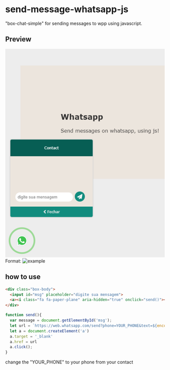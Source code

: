# send-message-whatsapp-js

"box-chat-simple" for sending messages to wpp using javascript.

## Preview

![GitHub Logo](/msg-wpp/img/screen.PNG)
Format: ![example](url)

## how to use

```html
<div class="box-body">
  <input id="msg" placeholder="digite sua mensagem">
  <a><i class="fa fa-paper-plane" aria-hidden="true" onclick="send()"></i></a>
</div>
```

```javascript
function send(){
  var message = document.getElementById('msg');
  let url = `https://web.whatsapp.com/send?phone=YOUR_PHONE&text=${encodeURIComponent(msg.value)}`;
  let a = document.createElement('a')
  a.target = '_blank'
  a.href = url 
  a.click();
}
```
change the "YOUR_PHONE" to your phone from your contact
